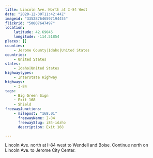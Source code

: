 ```yaml
---
title: Lincoln Ave. North at I-84 West
date: "2020-12-30T11:42:44Z"
imageid: "335287646597194455"
flickrid: "50807647497"
location:
    latitude: 42.69045
    longitude: -114.51854
places: []
counties:
    - Jerome County|Idaho|United States
countries:
    - United States
states:
    - Idaho|United States
highwaytypes:
    - Interstate Highway
highways:
    - I-84
tags:
    - Big Green Sign
    - Exit 168
    - Shield
freewayJunctions:
    - milepost: "168.01"
      freewayName: I-84
      freewaySlug: i84-idaho
      description: Exit 168

---
```

Lincoln Ave. north at I-84 west to Wendell and Boise.  Continue north on Lincoln Ave. to Jerome City Center.
